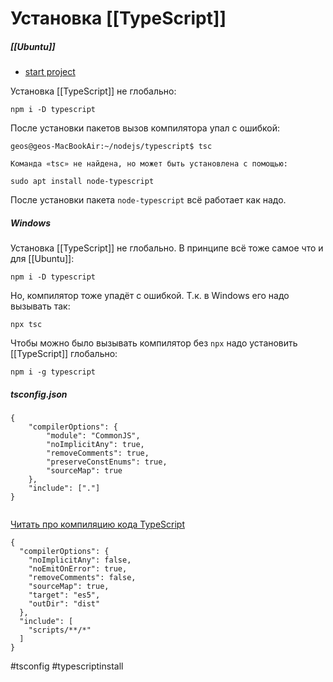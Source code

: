 # Установка [[TypeScript]]

##### [[Ubuntu]]

- [start project](https://nodejs.dev/en/learn/nodejs-with-typescript/)

Установка [[TypeScript]] не глобально:
```
npm i -D typescript
```

После установки пакетов вызов компилятора упал с ошибкой:
```
geos@geos-MacBookAir:~/nodejs/typescript$ tsc

Команда «tsc» не найдена, но может быть установлена с помощью:

sudo apt install node-typescript
```

После установки пакета `node-typescript` всё работает как надо.

##### Windows
Установка [[TypeScript]] не глобально. В принципе всё тоже самое что и для [[Ubuntu]]:
```
npm i -D typescript
```

Но, компилятор тоже упадёт с ошибкой. Т.к. в Windows его надо вызывать так:
```
npx tsc
```

Чтобы можно было вызывать компилятор без `npx` надо установить [[TypeScript]] глобально:
```
npm i -g typescript
```

##### tsconfig.json

```
{
	"compilerOptions": {
		"module": "CommonJS",
		"noImplicitAny": true,
		"removeComments": true,
		"preserveConstEnums": true,
		"sourceMap": true
	},
	"include": ["."]
}


```

[Читать про компиляцию кода TypeScript](https://docs.microsoft.com/ru-ru/visualstudio/javascript/compile-typescript-code-npm?view=vs-2022)

```
{
  "compilerOptions": {
    "noImplicitAny": false,
    "noEmitOnError": true,
    "removeComments": false,
    "sourceMap": true,
    "target": "es5",
    "outDir": "dist"
  },
  "include": [
    "scripts/**/*"
  ]
}
```


#tsconfig #typescriptinstall